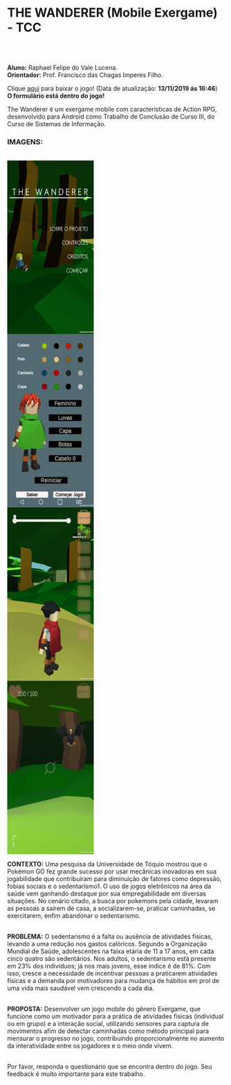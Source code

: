 <h1>THE WANDERER (Mobile Exergame) - TCC</h1><br><br>

<b>Aluno:</b> Raphael Felipe do Vale Lucena.<br>
<b>Orientador:</b> Prof. Francisco das Chagas Imperes Filho.<br>

Clique <a href="https://github.com/Rouem/TheWanderer-TCC-/raw/master/TheWanderer.alphaDemo.apk">aqui</a> para baixar o jogo! (Data de atualização: <b>13/11/2019 ás 16:46</b>)<br>
<b>O formulário está dentro do jogo!</b>

The Wanderer é um exergame mobile com características de Action RPG, desenvolvido para Android como 
Trabalho de Conclusão de Curso III, do Curso de Sistemas de Informação.

<h3>IMAGENS:</h3><br>
<div style="display: inline-grid;">
<img src="https://github.com/Rouem/TheWanderer-TCC-/blob/master/Imagens/Tittle.png" width="200" height="400" />
<img src="https://github.com/Rouem/TheWanderer-TCC-/blob/master/Imagens/Custom.png" width="200" height="400" />
<img src="https://github.com/Rouem/TheWanderer-TCC-/blob/master/Imagens/Map.png" width="200" height="400" />
<img src="https://github.com/Rouem/TheWanderer-TCC-/blob/master/Imagens/batGyro.png" width="200" height="400" />
</div>

<b>CONTEXTO:</b> Uma pesquisa da Universidade de Tóquio mostrou que o Pokémon GO fez grande sucesso por usar mecânicas inovadoras em sua jogabilidade que contribuíram para diminuição de fatores como depressão, fobias sociais e o sedentarismo1. O uso de jogos 
eletrônicos na área da saúde vem ganhando destaque por sua empregabilidade em diversas situações. No cenário citado, a busca 
por pokemons pela cidade, levaram as pessoas a saírem de casa, a socializarem-se, praticar caminhadas, se exercitarem, enfim 
abandonar o sedentarismo.<br><br>

<b>PROBLEMA:</b> O sedentarismo é a falta ou ausência de atividades físicas, levando a uma redução nos gastos calóricos. Segundo a Organização Mundial de Saúde, adolescentes na faixa etária de 11 a 17 anos, em cada cinco quatro são sedentários. Nos adultos, o sedentarismo está presente em 23% dos indivíduos; já nos mais jovens, esse índice é de 81%. Com isso, cresce a necessidade de incentivar pessoas a praticarem atividades físicas e a demanda por motivadores para mudança de hábitos em prol de uma vida mais saudável vem crescendo a cada dia.<br><br>

<b>PROPOSTA:</b> Desenvolver um jogo mobile do gênero Exergame, que funcione como um motivador para a prática de atividades físicas (individual ou em grupo) e a interação social, utilizando sensores para captura de movimentos afim de detectar caminhadas como método principal para mensurar o progresso no jogo, contribuindo proporcionalmente no aumento da interatividade entre os jogadores 
e o meio onde vivem.<br><br>

Por favor, responda o questionário que se encontra dentro do jogo. Seu feedback é muito importante para este trabalho.<br>
